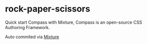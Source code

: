 # rock-paper-scissors

Quick start Compass with Mixture, Compass is an open-source CSS Authoring Framework.

Auto commited via [Mixture](http://mixture.io)